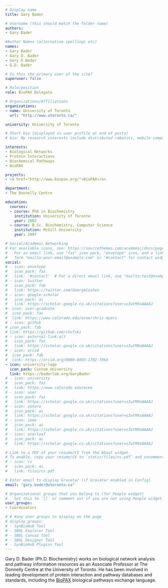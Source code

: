 ```yaml
---
# Display name
title: Gary Bader

# Username (this should match the folder name)
authors:
- Gary Bader

#Author Names (alternative spellings etc)
names:
- Gary Bader
- Gary D. Bader
- Gary D Bader
- G.D. Bader

# Is this the primary user of the site?
superuser: false

# Role/position
role: BioPAX Delegate

# Organizations/Affiliations
organizations:
- name: University of Toronto
  url: "http://www.utoronto.ca/"

university: University of Toronto

# Short bio (displayed in user profile at end of posts)
# bio: My research interests include distributed robotics, mobile computing and programmable matter.

interests:
- Biological Networks
- Protein Interactions
- Biochemical Pathways
- BioPAX

projects:
- <a href="http://www.biopax.org/">BioPAX</a>

department:
- The Donnelly Centre

education:
  courses:
  - course: PhD in Biochemistry
    institution: University of Toronto
    year: 2002
  - course: B.Sc. Biochemistry, Computer Science
    institution: McGill University
    year: 1997

# Social/Academic Networking
# For available icons, see: https://sourcethemes.com/academic/docs/page-builder/#icons
#   For an email link, use "fas" icon pack, "envelope" icon, and a link in the
#   form "mailto:your-email@example.com" or "#contact" for contact widget.
social:
# - icon: envelope
#   icon_pack: fas
#   link: '#contact'  # For a direct email link, use "mailto:test@example.org".
# - icon: twitter
#   icon_pack: fab
#   link: https://twitter.com/GeorgeCushen
# - icon: google-scholar
#   icon_pack: ai
#   link: https://scholar.google.co.uk/citations?user=sIwtMXoAAAAJ
#- icon: user-graduate
#  icon_pack: fas
#  link: https://www.colorado.edu/ecee/chris-myers
# - icon: github
# icon_pack: fab
# link: https://github.com/chofski
# - icon: external-link-alt
#   icon_pack: fas
#   link: https://scholar.google.co.uk/citations?user=sIwtMXoAAAAJ
# - icon: orcid
#  icon_pack: fab
#  link: https://orcid.org/0000-0003-1702-786X
- icon: university-logo
  icon_pack: Custom_University
  link: https://baderlab.org/GaryBader
# - icon: university
#   icon_pack: fas
#   link: https://www.colorado.edu/ecee
# - icon: user
#   icon_pack: fas
#   link: https://scholar.google.co.uk/citations?user=sIwtMXoAAAAJ
# - icon: zotero
#   icon_pack: ai
#   link: https://scholar.google.co.uk/citations?user=sIwtMXoAAAAJ
# - icon: ieee
#   icon_pack: ai
#   link: https://scholar.google.co.uk/citations?user=sIwtMXoAAAAJ
# - icon: overleaf
#   icon_pack: ai
#   link: https://scholar.google.co.uk/citations?user=sIwtMXoAAAAJ

# Link to a PDF of your resume/CV from the About widget.
# To enable, copy your resume/CV to `static/files/cv.pdf` and uncomment the lines below.
# - icon: cv
#   icon_pack: ai
#   link: files/cv.pdf

# Enter email to display Gravatar (if Gravatar enabled in Config)
email: "gary.bader@utoronto.ca"

# Organizational groups that you belong to (for People widget)
#   Set this to `[]` or comment out if you are not using People widget.
user_groups:
- Coordinators

# # #any user groups to display on the page
# display_groups:
# - SynBioHub Tool
# - SBOL Explorer Tool
# - SBOL Canvas Tool
# - SBOL Designer Tool
# - SynBioHub Plugins Tool
---
```


Gary D. Bader (Ph.D. Biochemistry) works on biological network analysis and pathway information resources as an Associate Professor at The Donnelly Centre at the University of Toronto. He has been involved in leading development of protein interaction and pathway databases and standards, including the <a rel="nofollow" class="external text" href="http://www.biopax.org/">BioPAX</a> biological pathways exchange language.
